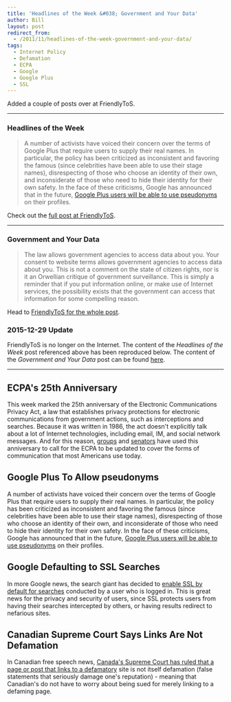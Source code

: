 ```yaml
---
title: 'Headlines of the Week &#038; Government and Your Data'
author: Bill
layout: post
redirect_from:
  - /2011/11/headlines-of-the-week-government-and-your-data/
tags:
  - Internet Policy
  - Defamation
  - ECPA
  - Google
  - Google Plus
  - SSL
---
```

Added a couple of posts over at FriendlyToS.

* * *

### Headlines of the Week

> A number of activists have voiced their concern over the terms of Google Plus
> that require users to supply their real names. In particular, the policy has
> been criticized as inconsistent and favoring the famous (since celebrities
> have been able to use their stage names), disrespecting of those who choose
> an identity of their own, and inconsiderate of those who need to hide their
> identity for their own safety. In the face of these criticisms, Google has
> announced that in the future, [Google Plus users will be able to use pseudonyms][1]
> on their profiles.

Check out the [full post at FriendlyToS][2].

* * *

### Government and Your Data

> The law allows government agencies to access data about you. Your consent to
> website terms allows government agencies to access data about you. This is
> not a comment on the state of citizen rights, nor is it an Orwellian critique
> of government surveillance. This is simply a reminder that if you put
> information online, or make use of Internet services, the possibility exists
> that the government can access that information for some compelling reason.

Head to [FriendlyToS for the whole post](http://blog.friendlytos.org/?p=54).

### 2015-12-29 Update

FriendlyToS is no longer on the Internet. The content of the
*Headlines of the Week* post referenced above has been reproduced below. The
content of the *Government and Your Data* post can be found [here][3].

-------------------------------------------------------------------------------

## ECPA's 25th Anniversary

This week marked the 25th anniversary of the Electronic Communications Privacy
Act, a law that establishes privacy protections for electronic communications
from government actions, such as interceptions and searches. Because it was
written in 1986, the act doesn't explicitly talk about a lot of Internet
technologies, including email, IM, and social network messages. And for this
reason, [groups][4] and [senators][5] have used this anniversary to call for
the ECPA to be updated to cover the forms of communication that most Americans
use today.

## Google Plus To Allow pseudonyms

A number of activists have voiced their concern over the terms of Google Plus
that require users to supply their real names. In particular, the policy has
been criticized as inconsistent and favoring the famous (since celebrities have
been able to use their stage names), disrespecting of those who choose an
identity of their own, and inconsiderate of those who need to hide their
identity for their own safety. In the face of these criticisms, Google has
announced that in the future,
[Google Plus users will be able to use pseudonyms][6] on their profiles.

## Google Defaulting to SSL Searches

In more Google news, the search giant has decided to
[enable SSL by default for searches][7] conducted by a user who is logged in.
This is great news for the privacy and security of users, since SSL protects
users from having their searches intercepted by others, or having results
redirect to nefarious sites.

## Canadian Supreme Court Says Links Are Not Defamation

In Canadian free speech news,
[Canada's Supreme Court has ruled that a page or post that links to a defamatory][8]
site is not itself defamation (false statements that seriously damage one's
reputation) - meaning that Canadian's do not have to worry about being sued for
merely linking to a defaming page.

 [1]: http://arstechnica.com/tech-policy/news/2011/10/google-shifts-stance-on-google-anonymity-will-support-pseudonyms.ars
 [2]: http://blog.friendlytos.org/?p=47
 [3]: /projects/friendly-tos/2011/11/07/government-and-your-data/
 [4]: https://www.eff.org/deeplinks/2011/10/ecpa-anniversary-week-brings-calls-change 
 [5]: https://www.eff.org/press/releases/senators-call-privacy-law-update
 [6]: http://arstechnica.com/tech-policy/news/2011/10/google-shifts-stance-on-google-anonymity-will-support-pseudonyms.ars
 [7]: https://www.eff.org/deeplinks/2011/10/google-encrypts-more-searches
 [8]: http://arstechnica.com/tech-policy/news/2011/10/canadian-supreme-court-you-can-post-hyperlinks-without-getting-sued.ars
